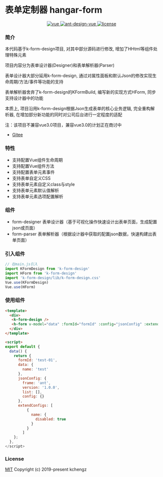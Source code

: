 # 表单定制器 hangar-form

<p align="center">
  <a href="https://github.com/vuejs/vue">
    <img src="https://img.shields.io/badge/vue-2.6.10-brightgreen.svg" alt="vue">
  </a>
  <a href="https://github.com/vueComponent/ant-design-vue">
    <img src="https://img.shields.io/badge/Ant%20Design%20Vue-1.7.6-blue" alt="ant-design-vue">
  </a>
  <a href="https://github.com/Houtaroy/k-form-design/blob/master/LICENSE">
    <img src="https://img.shields.io/github/license/mashape/apistatus.svg" alt="license">
  </a>
</p>

### 简介

本代码基于k-form-design项目, 对其中部分源码进行修改, 增加了HHtml等组件处理特殊元素

项目内容分为表单设计器(Designer)和表单解析器(Parser)

表单设计器大部分延用k-form-design, 通过对属性面板和默认Json的修改实现生命周期/方法/事件等功能的支持

表单解析器舍弃了k-form-design的KFormBuild, 编写新的实现方式HForm, 同步支持设计器中的功能

本质上, 项目沿用k-form-design根据Json生成表单的核心业务逻辑, 完全重构解析器, 在增加部分新功能的同时对公司后台进行一定程度的适配

注：该项目不兼容vue3.0项目，兼容vue3.0的计划正在商讨中

- [Gitee](https://gitee.com/houtaroy/k-form-design)

### 特性

- 支持配置Vue组件生命周期
- 支持配置Vue组件方法
- 支持配置表单元素事件
- 支持表单自定义CSS
- 支持表单元素自定义class与style
- 支持表单元素默认值解析
- 支持表单元素选项配置解析

### 组件

- form-designer 表单设计器（基于可视化操作快速设计出表单页面，生成配置json或页面）
- form-parser 表单解析器（根据设计器中获取的配置json数据，快速构建出表单页面）

### 引入组件

``` javascript
// 在main.js引入
import KFormDesign from 'k-form-design'
import HForm from 'k-form-design'
import 'k-form-design/lib/k-form-design.css'
Vue.use(KFormDesign)
Vue.use(HForm)
```

### 使用组件

```html
<template>
  <div>
   <k-form-design />
   <h-form v-model="data" :formId="formId" :config="jsonConfig" :extendConfigs="extendConfigs">
  </div>
</template>

<script>
export default {
  data() {
    return {
      formId: 'test-01',
      data: {
        name: 'test'
      },
      jsonConfig: {
        frame: 'ant',
        version: '1.0.0',
        list: [],
        config: {}
      },
      extendConfigs: [
          {
            name: {
              disabled: true
            }
          }
        ]
    };
  },
</script>
```

### License
[MIT](https://github.com/Houtaroy/k-form-design/blob/master/LICENSE)
Copyright (c) 2019-present kchengz